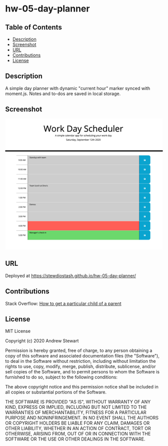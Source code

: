 # hw-05-day-planner

## Table of Contents

* [Description](#description)
* [Screenshot](#screenshot)
* [URL](#url)
* [Contributions](#contributions)
* [License](#license)


## Description

A simple day planner with dynamic "current hour" marker synced with moment.js. Notes and to-dos are saved in local storage.


## Screenshot

![Day Planner UI](images/day_planner_ui.png)


## URL
Deployed at https://stewdiostash.github.io/hw-05-day-planner/


## Contributions

Stack Overflow: [How to get a particular child of a parent](https://stackoverflow.com/questions/2398947/jquery-how-to-get-to-a-particular-child-of-a-parent)


## License

MIT License

Copyright (c) 2020 Andrew Stewart

Permission is hereby granted, free of charge, to any person obtaining a copy
of this software and associated documentation files (the "Software"), to deal
in the Software without restriction, including without limitation the rights
to use, copy, modify, merge, publish, distribute, sublicense, and/or sell
copies of the Software, and to permit persons to whom the Software is
furnished to do so, subject to the following conditions:

The above copyright notice and this permission notice shall be included in all
copies or substantial portions of the Software.

THE SOFTWARE IS PROVIDED "AS IS", WITHOUT WARRANTY OF ANY KIND, EXPRESS OR
IMPLIED, INCLUDING BUT NOT LIMITED TO THE WARRANTIES OF MERCHANTABILITY,
FITNESS FOR A PARTICULAR PURPOSE AND NONINFRINGEMENT. IN NO EVENT SHALL THE
AUTHORS OR COPYRIGHT HOLDERS BE LIABLE FOR ANY CLAIM, DAMAGES OR OTHER
LIABILITY, WHETHER IN AN ACTION OF CONTRACT, TORT OR OTHERWISE, ARISING FROM,
OUT OF OR IN CONNECTION WITH THE SOFTWARE OR THE USE OR OTHER DEALINGS IN THE
SOFTWARE.


